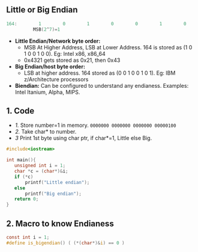## Little or Big Endian
```c
164:        1        0        1        0        0        1        0        0
          MSB(2^7)=1                                                   LSB(2^0)=0
```
- **Little Endian/Network byte order:** 
  - MSB At Higher Address, LSB at Lower Address. 164 is stored as (1 0 1 0 0 1 0 0). Eg: Intel x86, x86_64 
  - 0x4321 gets stored as 0x21, then 0x43
- **Big Endian/host byte order:** 
  - LSB at higher address. 164 stored as (0 0 1 0 0 1 0 1). Eg: IBM z/Architecture processors
- **Biendian:** Can be configured to understand any endianess. Examples: Intel Itanium, Alpha, MIPS. 


## 1. Code
- *1.* Store number=1 in memory. `0000000 0000000 0000000 00000100`
- *2.* Take char* to number.
- *3* Print 1st byte using char ptr, if char*=1, Little else Big.
```c
#include<iostream>

int main(){
   unsigned int i = 1;
   char *c = (char*)&i;
   if (*c)
       printf("Little endian");
   else
       printf("Big endian");
   return 0;
}
```

## 2. Macro to know Endianess
```c
const int i = 1;
#define is_bigendian() ( (*(char*)&i) == 0 )
```
